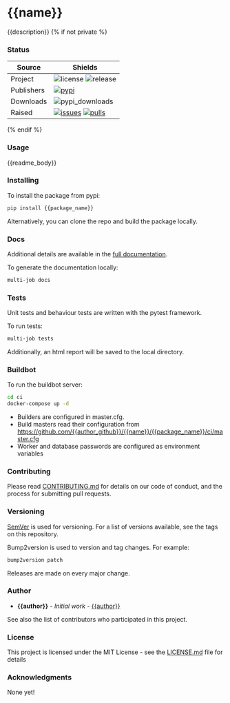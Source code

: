 # {{name}}

{{description}}
{% if not private %}
### Status

| Source     | Shields                                                        |
| ---------- | -------------------------------------------------------------- |
| Project    | ![license][license] ![release][release]                        |
| Publishers | [![pypi][pypi]][pypi_link]                                     |
| Downloads  | ![pypi_downloads][pypi_downloads]                              |
| Raised     | [![issues][issues]][issues_link] [![pulls][pulls]][pulls_link] |

<!--- Table links --->

[license]: https://img.shields.io/github/license/{{author_github}}/{{name}}
[release]: https://img.shields.io/github/v/tag/{{author_github}}/{{name}}
[pypi_downloads]: https://img.shields.io/pypi/dw/{{package_name}}

[pypi]: https://img.shields.io/pypi/v/{{package_name}} "PyPi"
[pypi_link]: https://pypi.org/project/{{package_name}}

[issues]: https://img.shields.io/github/issues/{{author_github}}/{{name}} "Issues"
[issues_link]: https://github.com/{{author_github}}/{{name}}/issues

[pulls]: https://img.shields.io/github/issues-pr/{{author_github}}/{{name}} "Pull requests"
[pulls_link]: https://github.com/{{author_github}}/{{name}}/pulls
{% endif %}

### Usage
{{readme_body}}

### Installing

To install the package from pypi:

```bash
pip install {{package_name}}
```

Alternatively, you can clone the repo and build the package locally.

### Docs

Additional details are available in the [full documentation](https://{{name}}.readthedocs.io/en/latest/).

To generate the documentation locally:

```bash
multi-job docs
```

### Tests

Unit tests and behaviour tests are written with the pytest framework.

To run tests:

```bash
multi-job tests
```

Additionally, an html report will be saved to the local directory.

### Buildbot

To run the buildbot server:

```bash
cd ci
docker-compose up -d
```

* Builders are configured in master.cfg.
* Build masters read their configuration from https://github.com/{{author_github}}/{{name}}/{{package_name}}/ci/master.cfg
* Worker and database passwords are configured as environment variables

### Contributing

Please read [CONTRIBUTING.md](CONTRIBUTING.md) for details on our code of conduct, and the process for submitting pull requests.

### Versioning

[SemVer](http://semver.org/) is used for versioning. For a list of versions available, see the tags on this repository.

Bump2version is used to version and tag changes.
For example:

```bash
bump2version patch
```

Releases are made on every major change.


### Author

- **{{author}}** - _Initial work_ - [{{author}}](https://github.com/{{author_github}})

See also the list of contributors who participated in this project.

### License

This project is licensed under the MIT License - see the [LICENSE.md](LICENSE.md) file for details

### Acknowledgments

None yet!

